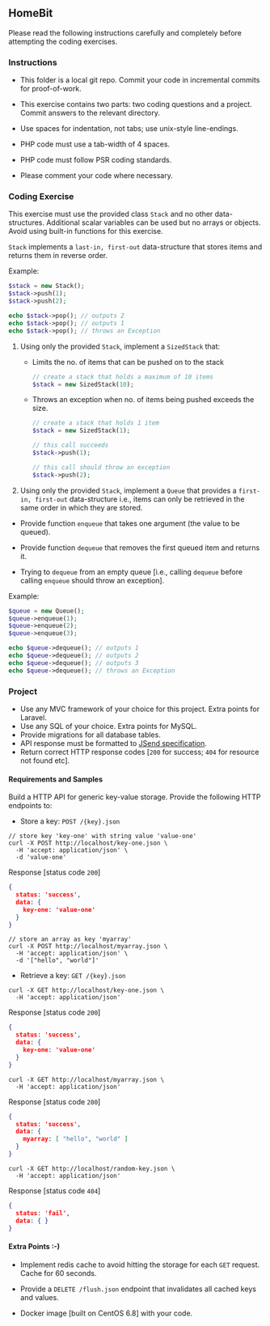 ## HomeBit

Please read the following instructions carefully and completely before attempting the coding exercises.

### Instructions

- This folder is a local git repo. Commit your code in incremental commits for proof-of-work.

- This exercise contains two parts: two coding questions and a project. Commit answers to the relevant directory.

- Use spaces for indentation, not tabs; use unix-style line-endings.

- PHP code must use a tab-width of 4 spaces.

- PHP code must follow PSR coding standards.

- Please comment your code where necessary.

### Coding Exercise

This exercise must use the provided class `Stack` and no other data-structures. Additional scalar variables can be used but no arrays or objects. Avoid using built-in functions for this exercise.

`Stack` implements a `last-in, first-out` data-structure that stores items and returns them in reverse order.

Example:

```PHP
$stack = new Stack();
$stack->push(1);
$stack->push(2);

echo $stack->pop(); // outputs 2
echo $stack->pop(); // outputs 1
echo $stack->pop(); // throws an Exception
```

1. Using only the provided `Stack`, implement a `SizedStack` that:

   - Limits the no. of items that can be pushed on to the stack

     ```PHP
     // create a stack that holds a maximum of 10 items
     $stack = new SizedStack(10);
     ```

   - Throws an exception when no. of items being pushed exceeds the size.

     ```PHP
     // create a stack that holds 1 item
     $stack = new SizedStack(1);

     // this call succeeds
     $stack->push(1);

     // this call should throw an exception
     $stack->push(2);
     ```

2. Using only the provided `Stack`, implement a `Queue` that provides a `first-in, first-out` data-structure i.e., items can only be retrieved in the same order in which they are stored.

  - Provide function `enqueue` that takes one argument (the value to be queued).

  - Provide function `dequeue` that removes the first queued item and returns it.

  - Trying to `dequeue` from an empty queue [i.e., calling `dequeue` before calling `enqueue` should throw an exception].

Example:

```PHP
$queue = new Queue();
$queue->enqueue(1);
$queue->enqueue(2);
$queue->enqueue(3);

echo $queue->dequeue(); // outputs 1
echo $queue->dequeue(); // outputs 2
echo $queue->dequeue(); // outputs 3
echo $queue->dequeue(); // throws an Exception
```


### Project
- Use any MVC framework of your choice for this project. Extra points for Laravel.
- Use any SQL of your choice. Extra points for MySQL.
- Provide migrations for all database tables.
- API response must be formatted to [JSend specification](https://labs.omniti.com/labs/jsend).
- Return correct HTTP response codes [`200` for success; `404` for resource not found etc].


#### Requirements and Samples
Build a HTTP API for generic key-value storage. Provide the following HTTP endpoints to:

- Store a key: `POST /{key}.json`

```CURL
// store key 'key-one' with string value 'value-one'
curl -X POST http://localhost/key-one.json \
  -H 'accept: application/json' \
  -d 'value-one'
```

Response [status code `200`]

```json
{
  status: 'success',
  data: {
    key-one: 'value-one'
  }
}
```

```CURL
// store an array as key 'myarray'
curl -X POST http://localhost/myarray.json \
  -H 'accept: application/json' \
  -d '["hello", "world"]'
```
- Retrieve a key: `GET /{key}.json`

```CURL
curl -X GET http://localhost/key-one.json \
  -H 'accept: application/json'
```

Response [status code `200`]

```json
{
  status: 'success',
  data: {
    key-one: 'value-one'
  }
}
```

```CURL
curl -X GET http://localhost/myarray.json \
  -H 'accept: application/json'
```

Response [status code `200`]

```json
{
  status: 'success',
  data: {
    myarray: [ "hello", "world" ]
  }
}
```


```CURL
curl -X GET http://localhost/random-key.json \
  -H 'accept: application/json'
```

Response [status code `404`]

```json
{
  status: 'fail',
  data: { }
}
```

#### Extra Points :-)
- Implement redis cache to avoid hitting the storage for each `GET` request. Cache for 60 seconds.

- Provide a `DELETE /flush.json` endpoint that invalidates all cached keys and values.

- Docker image [built on CentOS 6.8] with your code.